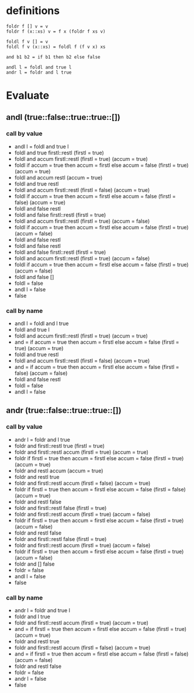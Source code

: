 # definitions
```
foldr f [] v = v
foldr f (x::xs) v = f x (foldr f xs v)

foldl f v [] = v
foldl f v (x::xs) = foldl f (f v x) xs

and b1 b2 = if b1 then b2 else false

andl l = foldl and true l
andr l = foldr and l true
```

# Evaluate
## andl (true::false::true::true::[])

### call by value
- andl l = foldl and true l
- foldl and true firstl::restl (firstl = true)
- foldl and accum firstl::restl (firstl = true) (accum = true)
- foldl if accum = true then accum = firstl else accum = false (firstl = true) (accum = true)
- foldl and accum restl (accum = true)
- foldl and true restl
- foldl and accum firstl::restl (firstl = false) (accum = true)
- foldl if accum = true then accum = firstl else accum = false (firstl = false) (accum = true)
- foldl and false restl
- foldl and false firstl::restl (firstl = true)
- foldl and accum firstl::restl (firstl = true) (accum = false)
- foldl if accum = true then accum = firstl else accum = false (firstl = true) (accum = false)
- foldl and false restl
- foldl and false restl
- foldl and false firstl::restl (firstl = true)
- foldl and accum firstl::restl (firstl = true) (accum = false)
- foldl if accum = true then accum = firstl else accum = false (firstl = true) (accum = false)
- foldl and false []
- foldl = false
- andl l = false
- false

### call by name
- andl l = foldl and l true
- foldl and true l 
- foldl and accum firstl::restl (firstl = true) (accum = true)
- and = if accum = true then accum = firstl else accum = false (firstl = true) (accum = true)
- foldl and true restl
- foldl and accum firstl::restl (firstl = false) (accum = true)
- and = if accum = true then accum = firstl else accum = false (firstl = false) (accum = false)
- foldl and false restl
- foldl = false 
- andl l = false

## andr (true::false::true::true::[])

### call by value
- andr l = foldr and l true
- foldr and firstl::restl true (firstl = true)
- foldr and firstl::restl accum (firstl = true) (accum = true)
- foldr if firstl = true then accum = firstl else accum = false (firstl = true) (accum = true)
- foldr and restl accum (accum = true)
- foldr and restl true
- foldr and firstl::restl accum (firstl = false) (accum = true)
- foldr if firstl = true then accum = firstl else accum = false (firstl = false) (accum = true)
- foldr and restl false
- foldr and firstl::restl false  (firstl = true)
- foldr and firstl::restl accum (firstl = true) (accum = false)
- foldr if firstl = true then accum = firstl else accum = false (firstl = true) (accum = false)
- foldr and restl false
- foldr and firstl::restl false (firstl = true)
- foldr and firstl::restl accum (firstl = true) (accum = false)
- foldr if firstl = true then accum = firstl else accum = false (firstl = true) (accum = false)
- foldr and [] false
- foldr = false
- andl l = false
- false

### call by name
- andr l = foldr and true l
- foldr and l true
- foldr and firstl::restl accum (firstl = true) (accum = true)
- and = if firstl = true then accum = firstl else accum = false (firstl = true) (accum = true)
- foldr and restl true
- foldr and firstl::restl accum (firstl = false) (accum = true)
- and = if firstl = true then accum = firstl else accum = false (firstl = false) (accum = false)
- foldr and restl false
- foldr = false 
- andr l = false
- false